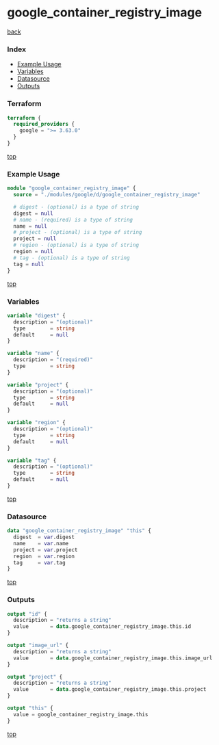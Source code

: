 # google_container_registry_image

[back](../google.md)

### Index

- [Example Usage](#example-usage)
- [Variables](#variables)
- [Datasource](#datasource)
- [Outputs](#outputs)

### Terraform

```terraform
terraform {
  required_providers {
    google = ">= 3.63.0"
  }
}
```

[top](#index)

### Example Usage

```terraform
module "google_container_registry_image" {
  source = "./modules/google/d/google_container_registry_image"

  # digest - (optional) is a type of string
  digest = null
  # name - (required) is a type of string
  name = null
  # project - (optional) is a type of string
  project = null
  # region - (optional) is a type of string
  region = null
  # tag - (optional) is a type of string
  tag = null
}
```

[top](#index)

### Variables

```terraform
variable "digest" {
  description = "(optional)"
  type        = string
  default     = null
}

variable "name" {
  description = "(required)"
  type        = string
}

variable "project" {
  description = "(optional)"
  type        = string
  default     = null
}

variable "region" {
  description = "(optional)"
  type        = string
  default     = null
}

variable "tag" {
  description = "(optional)"
  type        = string
  default     = null
}
```

[top](#index)

### Datasource

```terraform
data "google_container_registry_image" "this" {
  digest  = var.digest
  name    = var.name
  project = var.project
  region  = var.region
  tag     = var.tag
}
```

[top](#index)

### Outputs

```terraform
output "id" {
  description = "returns a string"
  value       = data.google_container_registry_image.this.id
}

output "image_url" {
  description = "returns a string"
  value       = data.google_container_registry_image.this.image_url
}

output "project" {
  description = "returns a string"
  value       = data.google_container_registry_image.this.project
}

output "this" {
  value = google_container_registry_image.this
}
```

[top](#index)